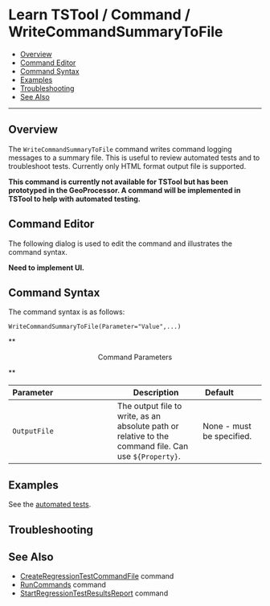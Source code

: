 # Learn TSTool / Command / WriteCommandSummaryToFile #

* [Overview](#overview)
* [Command Editor](#command-editor)
* [Command Syntax](#command-syntax)
* [Examples](#examples)
* [Troubleshooting](#troubleshooting)
* [See Also](#see-also)

-------------------------

## Overview ##

The `WriteCommandSummaryToFile` command writes command logging messages to a summary file.
This is useful to review automated tests and to troubleshoot tests.
Currently only HTML format output file is supported.

**This command is currently not available for TSTool but has been prototyped in the GeoProcessor.
A command will be implemented in TSTool to help with automated testing.**

## Command Editor ##

The following dialog is used to edit the command and illustrates the command syntax.

**Need to implement UI.**

## Command Syntax ##

The command syntax is as follows:

```text
WriteCommandSummaryToFile(Parameter="Value",...)
```
**<p style="text-align: center;">
Command Parameters
</p>**

| **Parameter**&nbsp;&nbsp;&nbsp;&nbsp;&nbsp;&nbsp;&nbsp;&nbsp;&nbsp;&nbsp;&nbsp;&nbsp;&nbsp;&nbsp;&nbsp;&nbsp;&nbsp;&nbsp;&nbsp;&nbsp;&nbsp;&nbsp;&nbsp;&nbsp;&nbsp;&nbsp; | **Description** | **Default**&nbsp;&nbsp;&nbsp;&nbsp;&nbsp;&nbsp;&nbsp;&nbsp;&nbsp;&nbsp; |
| --------------|-----------------|----------------- |
| `OutputFile` | The output file to write, as an absolute path or relative to the command file.  Can use `${Property}`. | None - must be specified. |

## Examples ##

See the [automated tests](https://github.com/OpenWaterFoundation/cdss-app-tstool-test/tree/master/test/regression/commands/general/WriteCommandSummaryToFile).

## Troubleshooting ##

## See Also ##

* [CreateRegressionTestCommandFile](../CreateRegressionTestCommandFile/CreateRegressionTestCommandFile) command
* [RunCommands](../RunCommands/RunCommands) command
* [StartRegressionTestResultsReport](../StartRegressionTestResultsReport/StartRegressionTestResultsReport) command
